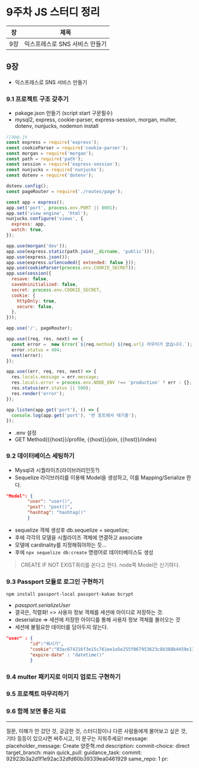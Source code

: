  # 9주차 JS 스터디 정리

| 장  | 제목                           |
| --- | ------------------------------ |
| 9장 | 익스프레스로 SNS 서비스 만들기 |

## 9장
- 익스프레스로 SNS 서비스 만들기


### 9.1 프로젝트 구조 갖추기
- pakage.json 만들기 (script start 구문필수)
- mysql2, express, cookie-parser, express-session, morgan, multer, dotenv, nunjucks, nodemon install
```jsx
//app.js
const express = require('express');
const cookieParser = require('cookie-parser');
const morgan = require('morgan');
const path = require('path');
const session = require('express-session');
const nunjucks = require('nunjucks');
const dotenv = require('dotenv');

dotenv.config();
const pageRouter = require('./routes/page');

const app = express();
app.set('port', process.env.PORT || 8001);
app.set('view engine', 'html');
nunjucks.configure('views', {
  express: app,
  watch: true,
});

app.use(morgan('dev'));
app.use(express.static(path.join(__dirname, 'public')));
app.use(express.json());
app.use(express.urlencoded({ extended: false }));
app.use(cookieParser(process.env.COOKIE_SECRET));
app.use(session({
  resave: false,
  saveUninitialized: false,
  secret: process.env.COOKIE_SECRET,
  cookie: {
    httpOnly: true,
    secure: false,
  },
}));

app.use('/', pageRouter);

app.use((req, res, next) => {
  const error =  new Error(`${req.method} ${req.url} 라우터가 없습니다.`);
  error.status = 404;
  next(error);
});

app.use((err, req, res, next) => {
  res.locals.message = err.message;
  res.locals.error = process.env.NODE_ENV !== 'production' ? err : {};
  res.status(err.status || 500);
  res.render('error');
});

app.listen(app.get('port'), () => {
  console.log(app.get('port'), '번 포트에서 대기중');
});
```
- .env 설정
- GET Method({{host}}/profile, {{host}}/join, {{host}}/index)



### 9.2 데이터베이스 세팅하기
- Mysql과 시퀄라이즈(라이브러리인듯?)
- Sequelize 라이브러리를 이용해 Model을 생성하고, 이를 Mapping/Serialize 한다.
```json
"Model": {
        "user": "user()",
        "post": "post()",
        "hashtag": "hashtag()"
        }
```

- sequelize 객체 생성후 db.sequelize = sequelize;
- 후에 각각의 모델을 시퀄라이즈 객체에 연결하고 associate
- 모델에 cardinality를 지정해줘야하는 듯...
- 후에 ```npx sequelize db:create``` 명령어로 데이터베이스도 생성

> CREATE IF NOT EXIST쿼리를 쏜다고 한다. node쪽 Model은 신기하다.


### 9.3 Passport 모듈로 로그인 구현하기
```npm install passport-local passport-kakao bcrypt```
- _passport.serializeUser_
- 결국은, 직렬화! => 사용자 정보 객체를 세션에 아이디로 저장하는 것.
- deserialize => 세션에 저장한 아이디를 통해 사용자 정보 객체를 불러오는 것 
- 세션에 불필요한 데이터를 담아두지 않는다.

 ```json
 "user" : {
          "id":"뭐시기",
          "cookie":"03ac674216f3e15c761ee1a5e255f067953623c8b388b4459e13f978d7c846f4",
          "expire-date" : "datetime()"
          }
 ```
### 9.4 multer 패키지로 이미지 업로드 구현하기

### 9.5 프로젝트 마무리하기

### 9.6 함께 보면 좋은 자료

---

질문, 이해가 안 갔던 것, 궁금한 것, 스터디장이나 다른 사람들에게 물어보고 싶은 것, 기타 등등이 있으시면 써주시고, 이 문구는 지워주세요!
message: 
placeholder_message: Create 양준혁.md
description: 
commit-choice: direct
target_branch: main
quick_pull: 
guidance_task: 
commit: 92923b3a2d1f1e92ac32dfd60b39339ea0461929
same_repo: 1
pr: 
